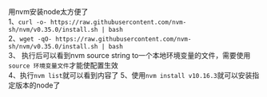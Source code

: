 用nvm安装node太方便了  
1、`curl -o- https://raw.githubusercontent.com/nvm-sh/nvm/v0.35.0/install.sh | bash`  
2、`wget -qO- https://raw.githubusercontent.com/nvm-sh/nvm/v0.35.0/install.sh | bash`  
3、 执行后可以看到nvm source string to一个本地环境变量的文件，需要使用 `source 环境变量文件`才能使配置生效  
4、执行`nvm list`就可以看到内容了
5、使用`nvm install v10.16.3`就可以安装指定版本的node了  
